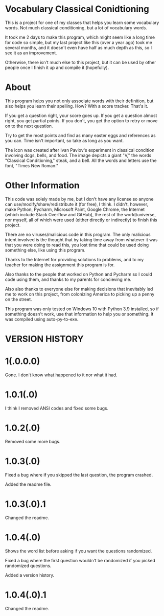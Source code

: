 # Vocabulary Classical Conidtioning
This is a project for one of my classes that helps you learn some vocabulary words. Not much classical conditioning, but a lot of vocabulary words.

It took me 2 days to make this program, which might seem like a long time for code so simple, but my last project like this (over a year ago) took me several months, and it doesn't even have half as much depth as this, so I see it as an improvement.

Otherwise, there isn't much else to this project, but it can be used by other people once I finish it up and compile it (hopefully).
# About
This program helps you not only associate words with their definition, but also helps you learn their spelling. How? With a score tracker. That's it.

If you get a question right, your score goes up. If you get a question almost right, you get partial points. If you don't, you get the option to retry or move on to the next question.

Try to get the most points and find as many easter eggs and references as you can. Time isn't important, so take as long as you want.

The icon was created after Ivan Pavlov's experiment in classical condition involving dogs, bells, and food. The image depicts a giant "V," the words "Classical Conditioning," steak, and a bell. All the words and letters use the font, "Times New Roman."
# Other Information
This code was solely made by me, but I don't have any license so anyone can use/modify/share/redistribute it (for free), I think. I didn't, however, make Python, Pycharm, Microsoft Paint, Google Chrome, the Internet (which include Stack Overflow and GitHub), the rest of the world/universe, nor myself, all of which were used (either directly or indirectly) to finish this project.

There are no viruses/malicious code in this program. The only malicious intent involved is the thought that by taking time away from whatever it was that you were doing to read this, you lost time that could be used doing something else, like using this program.

Thanks to the Internet for providing solutions to problems, and to my teacher for making the assignment this program is for.

Also thanks to the people that worked on Python and Pycharm so I could code using them, and thanks to my parents for concieving me.

Also also thanks to everyone else for making decisions that inevitably led me to work on this project, from colonizing America to picking up a penny on the street.

This program was only tested on Windows 10 with Python 3.9 installed, so if something doesn't work, use that information to help you or something. It was compiled using auto-py-to-exe.
# VERSION HISTORY
# 1(.0.0.0)
Gone. I don't know what happened to it nor what it had.
# 1.0.1(.0)
I think I removed ANSI codes and fixed some bugs.
# 1.0.2(.0)
Removed some more bugs.
# 1.0.3(.0)
Fixed a bug where if you skipped the last question, the program crashed.

Added the readme file.
# 1.0.3(.0).1
Changed the readme.
# 1.0.4(.0)
Shows the word list before asking if you want the questions randomized.

Fixed a bug where the first question wouldn't be randomized if you picked randomized questions.

Added a version history.
# 1.0.4(.0).1
Changed the readme.
